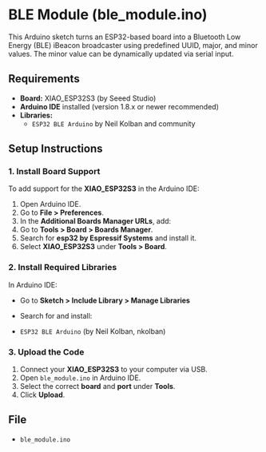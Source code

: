 
# BLE Module (ble_module.ino)

This Arduino sketch turns an ESP32-based board into a Bluetooth Low Energy (BLE) iBeacon broadcaster using predefined UUID, major, and minor values. The minor value can be dynamically updated via serial input.

## Requirements

- **Board:** XIAO_ESP32S3 (by Seeed Studio)
- **Arduino IDE** installed (version 1.8.x or newer recommended)
- **Libraries:**
  - `ESP32 BLE Arduino` by Neil Kolban and community

## Setup Instructions

### 1. Install Board Support

To add support for the **XIAO_ESP32S3** in the Arduino IDE:

1. Open Arduino IDE.
2. Go to **File > Preferences**.
3. In the **Additional Boards Manager URLs**, add:
4. Go to **Tools > Board > Boards Manager**.
5. Search for **esp32 by Espressif Systems** and install it.
6. Select **XIAO_ESP32S3** under **Tools > Board**.

### 2. Install Required Libraries

In Arduino IDE:

- Go to **Sketch > Include Library > Manage Libraries**
- Search for and install:

- `ESP32 BLE Arduino` (by Neil Kolban, nkolban)

### 3. Upload the Code

1. Connect your **XIAO_ESP32S3** to your computer via USB.
2. Open `ble_module.ino` in Arduino IDE.
3. Select the correct **board** and **port** under **Tools**.
4. Click **Upload**.

## File

- `ble_module.ino`
